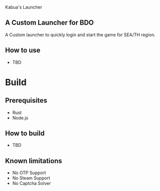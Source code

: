 Kabua's Launcher

## A Custom Launcher for BDO
A Custom launcher to quickly login and start the game for SEA/TH region.

## How to use
- TBD

# Build

## Prerequisites
- Rust
- Node.js

## How to build
- TBD

## Known limitations
- No OTP Support
- No Steam Support
- No Captcha Solver
